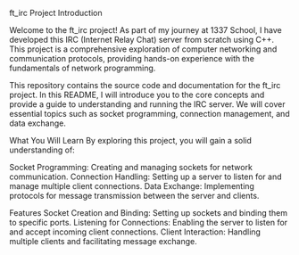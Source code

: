 ft_irc Project
Introduction

Welcome to the ft_irc project! As part of my journey at 1337 School, I have developed this IRC (Internet Relay Chat) server from scratch using C++. This project is a comprehensive exploration of computer networking and communication protocols, providing hands-on experience with the fundamentals of network programming.

This repository contains the source code and documentation for the ft_irc project. In this README, I will introduce you to the core concepts and provide a guide to understanding and running the IRC server. We will cover essential topics such as socket programming, connection management, and data exchange.

What You Will Learn
By exploring this project, you will gain a solid understanding of:

Socket Programming: Creating and managing sockets for network communication.
Connection Handling: Setting up a server to listen for and manage multiple client connections.
Data Exchange: Implementing protocols for message transmission between the server and clients.

Features
Socket Creation and Binding: Setting up sockets and binding them to specific ports.
Listening for Connections: Enabling the server to listen for and accept incoming client connections.
Client Interaction: Handling multiple clients and facilitating message exchange.
